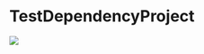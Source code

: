 # TestDependencyProject

[![](https://jitpack.io/v/mohsinbutt786/TestDependencyProject.svg)](https://jitpack.io/#mohsinbutt786/TestDependencyProject)
